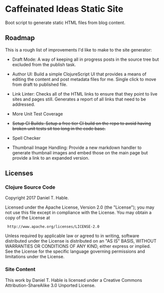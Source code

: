 # Caffeinated Ideas Static Site

Boot script to generate static HTML files from blog content.


## Roadmap

This is a rough list of improvements I'd like to make to the site generator:

* Draft Mode: A way of keeping all in progress posts in the source tree but excluded 
  from the publish task.
  
* Author UI: Build a simple ClojureScript UI that provides a means of editing the content 
  and post metadata files for me. Single click to move from draft to published file.
   
* Link Linter: Checks all of the HTML links to ensure that they point to live sites and 
  pages still. Generates a report of all links that need to be addressed.
  
* More Unit Test Coverage

* ~~Setup CI Builds: Setup a free tier CI build on the repo to avoid having broken unit tests 
  sit too long in the code base.~~
  
* Spell Checker

* Thumbnail Image Handling: Provide a new markdown handler to generate thumbnail images and 
  embed those on the main page but provide a link to an expanded version.


## Licenses

### Clojure Source Code

   Copyright 2017 Daniel T. Hable.

   Licensed under the Apache License, Version 2.0 (the "License");
   you may not use this file except in compliance with the License.
   You may obtain a copy of the License at

     http://www.apache.org/licenses/LICENSE-2.0

   Unless required by applicable law or agreed to in writing, software
   distributed under the License is distributed on an "AS IS" BASIS,
   WITHOUT WARRANTIES OR CONDITIONS OF ANY KIND, either express or implied.
   See the License for the specific language governing permissions and
   limitations under the License.

### Site Content

   This work by Daniel T. Hable is licensed under a Creative Commons Attribution-ShareAlike 3.0 Unported License.
